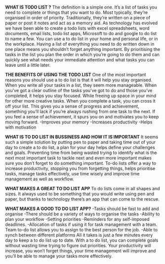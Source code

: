 **WHAT IS TODO LIST ?**
The definition is a simple one. It’s a list of tasks you need to complete or things that you want to do. 
Most typically, they’re organised in order of priority. Traditionally, they’re written on a piece of paper or post it notes and act as a memory aid. As technology has evolved we have been able to create a todo lists with excel spreadsheets, word documents, email lists, todo list apps, Microsoft to do and google to do list to name a few. You can use a to do list in your home and personal life, or in the workplace.
Having a list of everything you need to do written down in one place means you shouldn’t forget anything important. By prioritising the tasks in the list you plan the order in which you’re going to do them and can quickly see what needs your immediate attention and what tasks you can leave until a little later.

**THE BENEFITS OF USING THE TODO LIST**
One of the most important reasons you should use a to do list is that it will help you stay organised. When you write all your tasks in a list, they seem more manageable. When you’ve got a clear outline of the tasks you’ve got to do and those you’ve completed, it helps you stay focused. While freeing up space in your mind for other more creative tasks.
When you complete a task, you can cross it off your list. This gives you a sense of progress and achievement, something you’ll lack if you’re always rushing from one task to the next. If you feel a sense of achievement, it spurs you on and motivates you to keep moving forward.
-Improves your memory
-Increases productivity
-Helps with motivation

**WHAT IS TO DO LIST IN BUSSINESS AND HOW IT IS IMPORTANT**
It seems such a simple solution by putting pen to paper and taking time out of your day to create a to do list, a plan for your day helps define your challenges and goals. Preventing time from being wasted trying to identify what is the next most important task to tackle next and even more important makes sure you don’t forget to do something important.
To-do lists offer a way to increase productivity, stopping you from forgetting things, helps prioritise tasks, manage tasks effectively, use time wisely and improve time management as well as workflow.

**WHAT MAKES A GREAT TO DO LIST APP**
To do lists come in all shapes and sizes. It always used to be something that you would write using pen and paper, but thanks to technology there’s an app that can come to the rescue. 

**WHAT MAKES A GOOD TO DO LIST APP?**
-Tasks should be fast to add and organise
-There should be a variety of ways to organise the tasks
-Ability to plan your workflow
-Setting priorities
-Reminders for any self-imposed deadlines.
-Allocation of tasks if using it for task management with a team. Team to-do list allows you to assign to the best person for the job.
-Able to synch between different platforms
All it takes is just a few minutes every day to keep a to do list up to date. With a to do list, you can complete goals without wasting time trying to figure out priorities. Your productivity will increase, you won’t forget things, your time management will improve and you’ll be able to manage your tasks more effectively.
